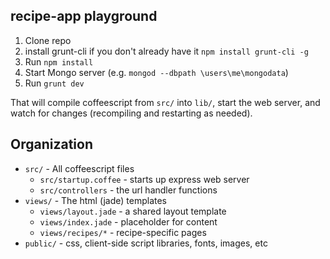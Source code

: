 recipe-app playground
---------------------

1. Clone repo
1. install grunt-cli if you don't already have it `npm install grunt-cli -g`
1. Run `npm install`
1. Start Mongo server (e.g. `mongod --dbpath \users\me\mongodata`)
1. Run `grunt dev`

That will compile coffeescript from `src/` into `lib/`, start the web server, and watch for changes (recompiling and restarting as needed).

Organization
------------

* `src/` - All coffeescript files
    * `src/startup.coffee` - starts up express web server
    * `src/controllers` - the url handler functions
* `views/` - The html (jade) templates
    * `views/layout.jade` - a shared layout template
    * `views/index.jade` - placeholder for content
    * `views/recipes/*` - recipe-specific pages
* `public/` - css, client-side script libraries, fonts, images, etc
